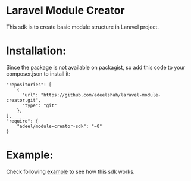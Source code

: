 # Laravel Module Creator
This sdk is to create basic module structure in Laravel project. 

# Installation:
Since the package is not available on packagist, so add this code to your composer.json to install it:
```
"repositories": [
    {
      "url": "https://github.com/adeelshah/laravel-module-creator.git",
      "type": "git"
    },
],
"require": {
    "adeel/module-creator-sdk": "~0"
} 
```

# Example:
Check following [example](https://github.com/adeelshah/laravel-module-creator/blob/master/examples/example.php) to see how this sdk works.